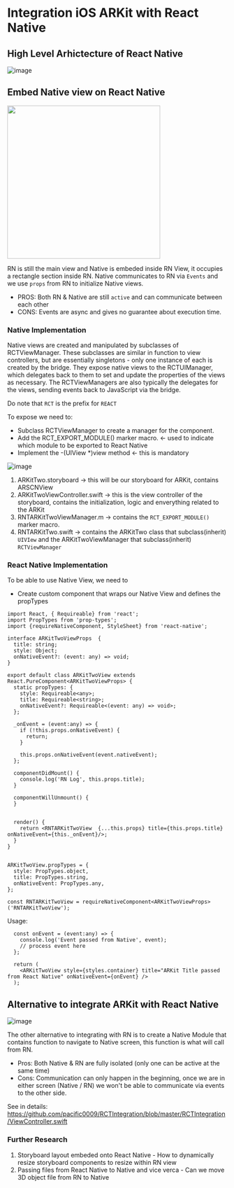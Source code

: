 # Integration iOS ARKit with React Native

## High Level Arhictecture of React Native

![image](https://user-images.githubusercontent.com/129856/122944972-7077e380-d3a2-11eb-9c7b-ba47c3eb88e7.png)


## Embed Native view on React Native

<img src="https://user-images.githubusercontent.com/129856/122945023-78378800-d3a2-11eb-84a5-669914ab2f05.png" width="350">

RN is still the main view and Native is embeded inside RN View, it occupies a rectangle section inside RN. Native communicates to RN via `Events` and we use `props` from RN to initialize Native views.

- PROS: Both RN & Native are still `active` and can communicate between each other
- CONS: Events are async and gives no guarantee about execution time.

### Native Implementation

Native views are created and manipulated by subclasses of RCTViewManager. These subclasses are similar in function to view controllers, but are essentially singletons - only one instance of each is created by the bridge. They expose native views to the RCTUIManager, which delegates back to them to set and update the properties of the views as necessary. The RCTViewManagers are also typically the delegates for the views, sending events back to JavaScript via the bridge.

Do note that `RCT` is the prefix for `REACT`

To expose we need to:

- Subclass RCTViewManager to create a manager for the component.
- Add the RCT_EXPORT_MODULE() marker macro. <- used to indicate which module to be exported to React Native
- Implement the -(UIView \*)view method <- this is mandatory

![image](https://user-images.githubusercontent.com/129856/122945091-84bbe080-d3a2-11eb-9cc8-4ec151c74edc.png)


1. ARKitTwo.storyboard -> this will be our storyboard for ARKit, contains ARSCNView
2. ARKitTwoViewController.swift -> this is the view controller of the storyboard, contains the initialization, logic and enverything related to the ARKit
3. RNTARKitTwoViewManager.m -> contains the `RCT_EXPORT_MODULE()` marker macro.
4. RNTARKitTwo.swift -> contains the ARKitTwo class that subclass(inherit) `UIVIew` and the ARKitTwoViewManager that subclass(inherit) `RCTViewManager`

### React Native Implementation

To be able to use Native View, we need to

- Create custom component that wraps our Native View and defines the propTypes

```
import React, { Requireable} from 'react';
import PropTypes from 'prop-types';
import {requireNativeComponent, StyleSheet} from 'react-native';

interface ARKitTwoViewProps  {
  title: string;
  style: Object;
  onNativeEvent?: (event: any) => void;
}

export default class ARKitTwoView extends React.PureComponent<ARKitTwoViewProps> {
  static propTypes: {
    style: Requireable<any>;
    title: Requireable<string>;
    onNativeEvent?: Requireable<(event: any) => void>;
  }; 

  _onEvent = (event:any) => {  
    if (!this.props.onNativeEvent) { 
      return;
    }
 
    this.props.onNativeEvent(event.nativeEvent); 
  };

  componentDidMount() { 
    console.log('RN Log', this.props.title);
  }

  componentWillUnmount() { 
  }

 
  render() {
    return <RNTARKitTwoView  {...this.props} title={this.props.title} onNativeEvent={this._onEvent}/>;
  }
}


ARKitTwoView.propTypes = {
  style: PropTypes.object,
  title: PropTypes.string, 
  onNativeEvent: PropTypes.any,
};

const RNTARKitTwoView = requireNativeComponent<ARKitTwoViewProps>('RNTARKitTwoView');  

```

Usage:

```
  const onEvent = (event:any) => {
    console.log('Event passed from Native', event);
    // process event here
  };

  return (
    <ARKitTwoView style={styles.container} title="ARKit Title passed from React Native" onNativeEvent={onEvent} />
  );
```

## Alternative to integrate ARKit with React Native

![image](https://user-images.githubusercontent.com/129856/122945227-a026eb80-d3a2-11eb-9181-86ec3d033545.png)


The other alternative to integrating with RN is to create a Native Module that contains function to navigate to Native screen, this function is what will call from RN.

- Pros: Both Native & RN are fully isolated (only one can be active at the same time)
- Cons: Communication can only happen in the beginning, once we are in either screen (Native / RN) we won't be able to communicate via events to the other side.

See in details: https://github.com/pacific0009/RCTIntegration/blob/master/RCTIntegration/ViewController.swift

### Further Research

1. Storyboard layout embeded onto React Native - How to dynamically resize storyboard components to resize within RN view
2. Passing files from React Native to Native and vice verca - Can we move 3D object file from RN to Native
